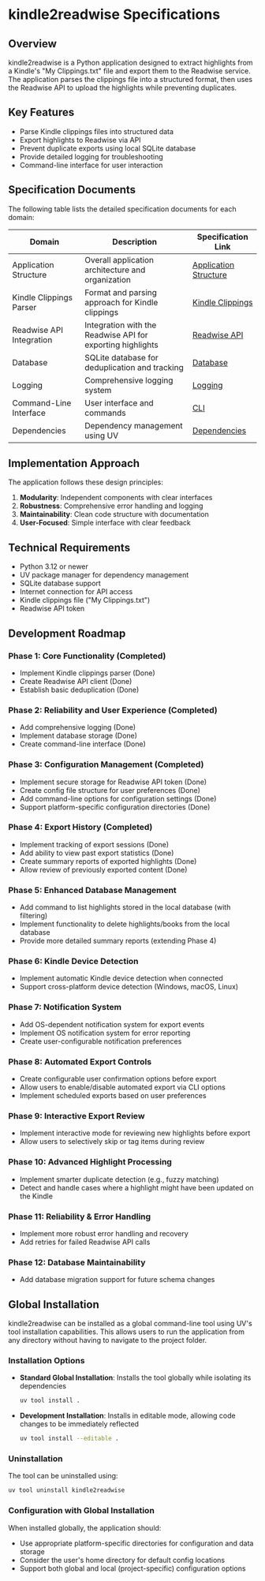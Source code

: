 # kindle2readwise Specifications

## Overview

kindle2readwise is a Python application designed to extract highlights from a Kindle's "My Clippings.txt" file and export them to the Readwise service. The application parses the clippings file into a structured format, then uses the Readwise API to upload the highlights while preventing duplicates.

## Key Features

- Parse Kindle clippings files into structured data
- Export highlights to Readwise via API
- Prevent duplicate exports using local SQLite database
- Provide detailed logging for troubleshooting
- Command-line interface for user interaction

## Specification Documents

The following table lists the detailed specification documents for each domain:

| Domain | Description | Specification Link |
|--------|-------------|-------------------|
| Application Structure | Overall application architecture and organization | [Application Structure](specs/application_structure.md) |
| Kindle Clippings Parser | Format and parsing approach for Kindle clippings | [Kindle Clippings](specs/kindle_clippings.md) |
| Readwise API Integration | Integration with the Readwise API for exporting highlights | [Readwise API](specs/readwise_api.md) |
| Database | SQLite database for deduplication and tracking | [Database](specs/database.md) |
| Logging | Comprehensive logging system | [Logging](specs/logging.md) |
| Command-Line Interface | User interface and commands | [CLI](specs/cli.md) |
| Dependencies | Dependency management using UV | [Dependencies](specs/dependencies.md) |

## Implementation Approach

The application follows these design principles:

1. **Modularity**: Independent components with clear interfaces
2. **Robustness**: Comprehensive error handling and logging
3. **Maintainability**: Clean code structure with documentation
4. **User-Focused**: Simple interface with clear feedback

## Technical Requirements

- Python 3.12 or newer
- UV package manager for dependency management
- SQLite database support
- Internet connection for API access
- Kindle clippings file ("My Clippings.txt")
- Readwise API token

## Development Roadmap

### Phase 1: Core Functionality (Completed)
- Implement Kindle clippings parser (Done)
- Create Readwise API client (Done)
- Establish basic deduplication (Done)

### Phase 2: Reliability and User Experience (Completed)
- Add comprehensive logging (Done)
- Implement database storage (Done)
- Create command-line interface (Done)

### Phase 3: Configuration Management (Completed)
- Implement secure storage for Readwise API token (Done)
- Create config file structure for user preferences (Done)
- Add command-line options for configuration settings (Done)
- Support platform-specific configuration directories (Done)

### Phase 4: Export History (Completed)
- Implement tracking of export sessions (Done)
- Add ability to view past export statistics (Done)
- Create summary reports of exported highlights (Done)
- Allow review of previously exported content (Done)

### Phase 5: Enhanced Database Management
- Add command to list highlights stored in the local database (with filtering)
- Implement functionality to delete highlights/books from the local database
- Provide more detailed summary reports (extending Phase 4)

### Phase 6: Kindle Device Detection
- Implement automatic Kindle device detection when connected
- Support cross-platform device detection (Windows, macOS, Linux)

### Phase 7: Notification System
- Add OS-dependent notification system for export events
- Implement OS notification system for error reporting
- Create user-configurable notification preferences

### Phase 8: Automated Export Controls
- Create configurable user confirmation options before export
- Allow users to enable/disable automated export via CLI options
- Implement scheduled exports based on user preferences

### Phase 9: Interactive Export Review
- Implement interactive mode for reviewing new highlights before export
- Allow users to selectively skip or tag items during review

### Phase 10: Advanced Highlight Processing
- Implement smarter duplicate detection (e.g., fuzzy matching)
- Detect and handle cases where a highlight might have been updated on the Kindle

### Phase 11: Reliability & Error Handling
- Implement more robust error handling and recovery
- Add retries for failed Readwise API calls

### Phase 12: Database Maintainability
- Add database migration support for future schema changes

## Global Installation

kindle2readwise can be installed as a global command-line tool using UV's tool installation capabilities. This allows users to run the application from any directory without having to navigate to the project folder.

### Installation Options

- **Standard Global Installation**: Installs the tool globally while isolating its dependencies
  ```bash
  uv tool install .
  ```

- **Development Installation**: Installs in editable mode, allowing code changes to be immediately reflected
  ```bash
  uv tool install --editable .
  ```

### Uninstallation

The tool can be uninstalled using:
```bash
uv tool uninstall kindle2readwise
```

### Configuration with Global Installation

When installed globally, the application should:
- Use appropriate platform-specific directories for configuration and data storage
- Consider the user's home directory for default config locations
- Support both global and local (project-specific) configuration options
